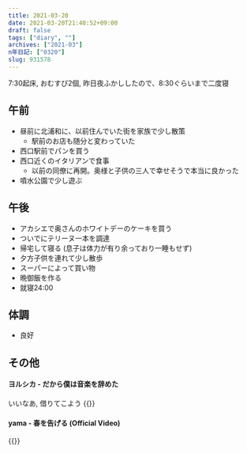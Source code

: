 ```yaml
---
title: 2021-03-20
date: 2021-03-20T21:40:52+09:00
draft: false
tags: ["diary", ""]
archives: ["2021-03"]
n年日記: ["0320"]
slug: 931578
---
```

7:30起床, おむすび2個, 昨日夜ふかししたので、8:30ぐらいまで二度寝
## 午前
- 昼前に北浦和に、以前住んでいた街を家族で少し散策
  - 駅前のお店も随分と変わっていた
- 西口駅前でパンを買う
- 西口近くのイタリアンで食事
  - 以前の同僚に再開。奥様と子供の三人で幸せそうで本当に良かった
- 噴水公園で少し遊ぶ
## 午後
- アカシエで奥さんのホワイトデーのケーキを買う
- ついでにテリーヌ一本を調達
- 帰宅して寝る (息子は体力が有り余っており一睡もせず)
- 夕方子供を連れて少し散歩
- スーパーによって買い物
- 晩御飯を作る
- 就寝24:00
## 体調
- 良好
## その他
#### ヨルシカ - だから僕は音楽を辞めた
いいなあ, 借りてこよう
{{<youtube KTZ-y85Erus>}}
#### yama - 春を告げる (Official Video)
{{<youtube DC6JppqHkaM>}}